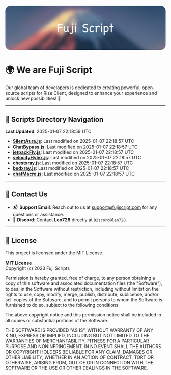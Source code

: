 ![Banner](.github/b.webp)

# 🌍 **We are Fuji Script**

Our global team of developers is dedicated to creating powerful, open-source scripts for Rise Client, designed to enhance your experience and unlock new possibilities! 🌟

---
<!-- SCRIPTS_NAVIGATION_START -->
## 📂 **Scripts Directory Navigation**

**Last Updated**: 2025-01-07 22:18:59 UTC

- **[SilentAura.js](scripts/SilentAura.js)**: Last modified on 2025-01-07 22:18:57 UTC
- **[ChatBypass.js](scripts/ChatBypass.js)**: Last modified on 2025-01-07 22:18:57 UTC
- **[jetpackFly.js](scripts/jetpackFly.js)**: Last modified on 2025-01-07 22:18:57 UTC
- **[velocityHylex.js](scripts/velocityHylex.js)**: Last modified on 2025-01-07 22:18:57 UTC
- **[chestxray.js](scripts/chestxray.js)**: Last modified on 2025-01-07 22:18:57 UTC
- **[bedxray.js](scripts/bedxray.js)**: Last modified on 2025-01-07 22:18:57 UTC
- **[chatMacro.js](scripts/chatMacro.js)**: Last modified on 2025-01-07 22:18:57 UTC

<!-- SCRIPTS_NAVIGATION_END -->

---

## 💬 **Contact Us**  
- 📬 **Support Email**: Reach out to us at [support@fujiscript.com](mailto:support@fujiscript.com) for any questions or assistance.  
- 💬 **Discord**: Contact **Leo728** directly at `Discord@leo728`.

---

## 📜 **License**

This project is licensed under the MIT License.  

**MIT License**  
Copyright (c) 2023 Fuji Scripts  

Permission is hereby granted, free of charge, to any person obtaining a copy of this software and associated documentation files (the "Software"), to deal in the Software without restriction, including without limitation the rights to use, copy, modify, merge, publish, distribute, sublicense, and/or sell copies of the Software, and to permit persons to whom the Software is furnished to do so, subject to the following conditions:  

The above copyright notice and this permission notice shall be included in all copies or substantial portions of the Software.  

THE SOFTWARE IS PROVIDED "AS IS", WITHOUT WARRANTY OF ANY KIND, EXPRESS OR IMPLIED, INCLUDING BUT NOT LIMITED TO THE WARRANTIES OF MERCHANTABILITY, FITNESS FOR A PARTICULAR PURPOSE AND NONINFRINGEMENT. IN NO EVENT SHALL THE AUTHORS OR COPYRIGHT HOLDERS BE LIABLE FOR ANY CLAIM, DAMAGES OR OTHER LIABILITY, WHETHER IN AN ACTION OF CONTRACT, TORT OR OTHERWISE, ARISING FROM, OUT OF OR IN CONNECTION WITH THE SOFTWARE OR THE USE OR OTHER DEALINGS IN THE SOFTWARE.  
